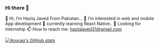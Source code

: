 ### Hi there 👋
👋 Hi, I’m Haziq Javed From Pakistan...
👀 I’m interested in web and mobile App development
🌱 currently learning React Native..
💞️ Looking for internship
📫 How to reach me: haziqjaved31@gmail.com

[![Anurag's GitHub stats](https://github-readme-stats.vercel.app/api?username=haziqjaved)](https://github.com/anuraghazra/github-readme-stats)

